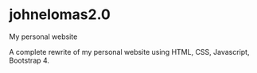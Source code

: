 # johnelomas2.0
 My personal website
 
 A complete rewrite of my personal website using HTML, CSS, Javascript, Bootstrap 4.
